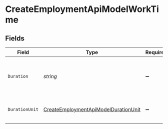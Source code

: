 # CreateEmploymentApiModelWorkTime


## Fields

| Field                                                                                                   | Type                                                                                                    | Required                                                                                                | Description                                                                                             | Example                                                                                                 |
| ------------------------------------------------------------------------------------------------------- | ------------------------------------------------------------------------------------------------------- | ------------------------------------------------------------------------------------------------------- | ------------------------------------------------------------------------------------------------------- | ------------------------------------------------------------------------------------------------------- |
| `Duration`                                                                                              | *string*                                                                                                | :heavy_minus_sign:                                                                                      | The work time duration in ISO 8601 duration format                                                      | P0Y0M0DT8H0M0S                                                                                          |
| `DurationUnit`                                                                                          | [CreateEmploymentApiModelDurationUnit](../../Models/Components/CreateEmploymentApiModelDurationUnit.md) | :heavy_minus_sign:                                                                                      | The duration unit of the work time                                                                      | month                                                                                                   |